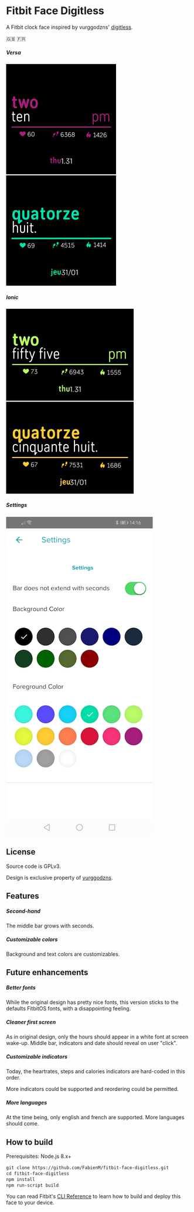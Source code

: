 # Fitbit Face Digitless

A Fitbit clock face inspired by vurggodzns' [digitless](https://www.facer.io/watchface/kKMuqp1O4v).

🇬🇧 🇫🇷

##### Versa

![en](docs/screenshots/en-versa.png)
![fr](docs/screenshots/fr-versa.png)

##### Ionic

![en](docs/screenshots/en-ionic.png)
![fr](docs/screenshots/fr-ionic.png)

##### Settings
![settings](docs/screenshots/settings.jpg)

## License

Source code is GPLv3.

Design is exclusive property of [vurggodzns](https://www.facer.io/user/XLR9AscBPt).

## Features

##### Second-hand

The middle bar grows with seconds.

##### Customizable colors

Background and text colors are customizables.

## Future enhancements

##### Better fonts

While the original design has pretty nice fonts, this version sticks to the defaults FitbitOS fonts, with a disappointing feeling.

##### Cleaner first screen

As in original design, only the hours should appear in a white font at screen wake-up.
Middle bar, indicators and date should reveal on user "click". 

##### Customizable indicators

Today, the heartrates, steps and calories indicators are hard-coded in this order.

More indicators could be supported and reordering could be permitted.

##### More languages

At the time being, only english and french are supported. More languages should come.

## How to build

Prerequisites: Node.js 8.x+

```
git clone https://github.com/FabienM/fitbit-face-digitless.git
cd fitbit-face-digitless
npm install
npm run-script build
```

You can read Fitbit's [CLI Reference](https://dev.fitbit.com/build/guides/command-line-interface/#building-and-installing-your-project)
to learn how to build and deploy this face to your device. 